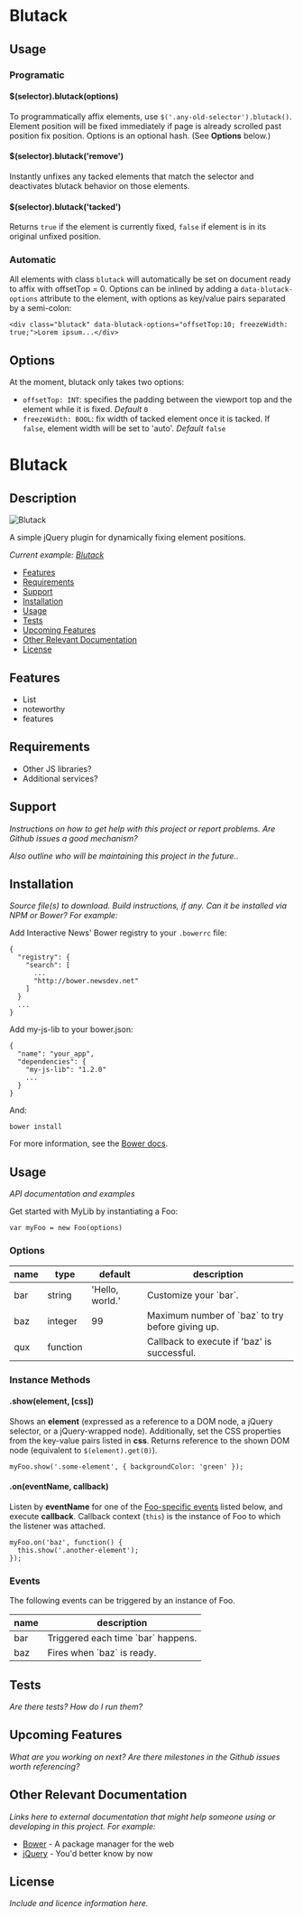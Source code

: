 # Blutack



## Usage

### Programatic

#### $(selector).blutack(options)

To programmatically affix elements, use `$('.any-old-selector').blutack()`.  Element position will be fixed immediately if page is already scrolled past position fix position.  Options is an optional hash.  (See __Options__ below.)

#### $(selector).blutack('remove')

Instantly unfixes any tacked elements that match the selector and deactivates blutack behavior on those elements.

#### $(selector).blutack('tacked')

Returns `true` if the element is currently fixed, `false` if element is in its original unfixed position.

### Automatic

All elements with class `blutack` will automatically be set on document ready to affix with offsetTop = 0.  Options can be inlined by adding a `data-blutack-options` attribute to the element, with options as key/value pairs separated by a semi-colon:

    <div class="blutack" data-blutack-options="offsetTop:10; freezeWidth: true;">Lorem ipsum...</div>  

## Options

At the moment, blutack only takes two options:

* `offsetTop: INT`: specifies the padding between the viewport top and the element while it is fixed.  _Default_ `0`
* `freezeWidth: BOOL`: fix width of tacked element once it is tacked.  If `false`, element width will be set to 'auto'.  _Default_ `false`

# Blutack

## Description

![Blutack](blutack.jpg)

A simple jQuery plugin for dynamically fixing element positions.

*Current example: [Blutack](https://github.com/newsdev/blutack)*

* [Features](#features)
* [Requirements](#requirements)
* [Support](#support)
* [Installation](#installation)
* [Usage](#usage)
* [Tests](#tests)
* [Upcoming Features](#upcoming-features)
* [Other Relevant Documentation](#other-relevant-documentation)
* [License](#license)

## Features

* List
* noteworthy
* features

## Requirements

* Other JS libraries?
* Additional services?

## Support

*Instructions on how to get help with this project or report problems.  Are Github issues a good mechanism?*

*Also outline who will be maintaining this project in the future..*

## Installation

*Source file(s) to download. Build instructions, if any.  Can it be installed via NPM or Bower?  For example:*

Add Interactive News' Bower registry to your `.bowerrc` file:

    {
      "registry": {
        "search": [
          ...
          "http://bower.newsdev.net"
        ]
      }
      ...
    }

Add my-js-lib to your bower.json:

    {
      "name": "your_app",
      "dependencies": {
        "my-js-lib": "1.2.0"
        ...
      }
    }

And:

    bower install

For more information, see the [Bower docs](http://bower.io/).

## Usage

*API documentation and examples* 

Get started with MyLib by instantiating a Foo:

    var myFoo = new Foo(options)

### Options

<table>
  <thead>
    <tr>
      <th>name</th>
      <th>type</th>
      <th>default</th>
      <th>description</th>
    </tr>
  </thead>
  <tbody>
    <tr>
      <td>bar</td>
      <td>string</td>
      <td>'Hello, world.'</td>
      <td>Customize your `bar`.</td>
    </tr>
    <tr>
      <td>baz</td>
      <td>integer</td>
      <td>99</td>
      <td>Maximum number of `baz` to try before giving up.</td>
    </tr>
    <tr>
      <td>qux</td>
      <td>function</td>
      <td></td>
      <td>Callback to execute if 'baz' is successful.</td>
    </tr>
  </tbody>
</table>


### Instance Methods

#### .show(element, [css])

Shows an **element** (expressed as a reference to a DOM node, a jQuery selector, or a jQuery-wrapped node).  Additionally, set the CSS properties from the key-value pairs listed in **css**.  Returns reference to the shown DOM node (equivalent to `$(element).get(0)`).

    myFoo.show('.some-element', { backgroundColor: 'green' });

#### .on(eventName, callback)

Listen by **eventName** for one of the [Foo-specific events](#events) listed below, and execute **callback**.  Callback context (`this`) is the instance of Foo to which the listener was attached.

    myFoo.on('baz', function() {
      this.show('.another-element');
    });

### Events

The following events can be triggered by an instance of Foo.

<table>
  <thead>
    <tr>
      <th>name</th>
      <th>description</th>
    </tr>
  </thead>
  <tbody>
    <tr>
      <td>bar</td>
      <td>Triggered each time `bar` happens.</td>
    </tr>
    <tr>
      <td>baz</td>
      <td>Fires when `baz` is ready.</td>
    </tr>
  </tbody>
</table>

## Tests

*Are there tests?  How do I run them?*

## Upcoming Features

*What are you working on next?  Are there milestones in the Github issues worth referencing?*

## Other Relevant Documentation

*Links here to external documentation that might help someone using or developing in this project.  For example:*

* [Bower](http://bower.io) - A package manager for the web
* [jQuery](https://jQuery.com) - You'd better know by now

## License

*Include and licence information here.*